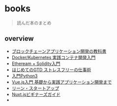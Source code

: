 # books
> 読んだ本のまとめ

## overview
- [ブロックチェーンアプリケーション開発の教科書](./001_blockchain_application/toc.md)
- [Docker/Kubernetes 実践コンテナ開発入門](./002_docker_kubernetes/toc.md)
- [Etheream + Solidity入門](./003_etheream_and_solidity/toc.md)
- [はじめてのGTD ストレスフリーの仕事術](./004_gtd/toc.md)
- [入門Python3](./005_intoroducing_python/toc.md)
- [Vue.js入門 基礎から実践アプリケーション開発まで](./006_introducing_vue.js/toc.md)
- [リーン・スタートアップ](./007_lean_startup/toc.md)
- [Nuxt.jsビギナーズガイド](./008_nuxt.js_beginners_guide/toc.md)
- [](./009_the_elements_of_computing_system/toc.md)
